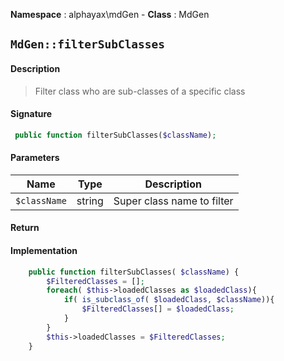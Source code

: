 **Namespace**  : alphayax\mdGen  - **Class** : MdGen

## `MdGen::filterSubClasses`

#### Description

> Filter class who are sub-classes of a specific class


#### Signature

```php
 public function filterSubClasses($className);
```

#### Parameters

| Name | Type | Description |
|---|---|---|
| `$className` | string | Super class name to filter |

#### Return


#### Implementation

```php
    public function filterSubClasses( $className) {
        $FilteredClasses = [];
        foreach( $this->loadedClasses as $loadedClass){
            if( is_subclass_of( $loadedClass, $className)){
                $FilteredClasses[] = $loadedClass;
            }
        }
        $this->loadedClasses = $FilteredClasses;
    }

```
